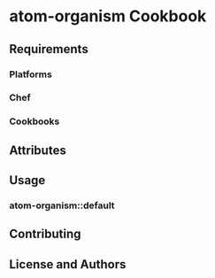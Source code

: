 # atom-organism Cookbook


## Requirements


### Platforms


### Chef


### Cookbooks


## Attributes

## Usage

### atom-organism::default


## Contributing


## License and Authors

